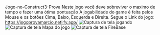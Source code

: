 
Jogo-no-Construct3-Prova
Neste jogo você deve sobreviver o maximo de tempo e fazer uma ótima pontuação 
A jogabilidade do game é feita pelos Mouse e os botões Cima, Baixo, Esquerda e Direita.
Segue o Link do jogo: https://jogoprovamarcio.netlify.app/
![Captura de tela jogando](https://github.com/flypflop008/Jogo-no-Construct3-Prova/assets/132577601/66730274-907b-4519-8943-cee4b311e272)
![Captura de tela Mapa do jogo](https://github.com/flypflop008/Jogo-no-Construct3-Prova/assets/132577601/9a948316-69ea-4747-9029-9243505af576)
![Captura de tela FireBase](https://github.com/flypflop008/Jogo-no-Construct3-Prova/assets/132577601/899ca65d-7e6a-45f4-9b09-b1c956506979)
